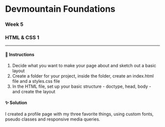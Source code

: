 # Devmountain Foundations
### Week 5
### HTML & CSS 1

---

#### :dart: Instructions
1. Decide what you want to make your page about and sketch out a basic layout
2. Create a folder for your project, inside the folder, create an index.html file and a styles.css file
3. In the HTML file, set up your basic structure - doctype, head, body - and create the layout

#### :sparkles: Solution
I created a profile page with my three favorite things, using custom fonts, pseudo classes and responsive media queries.
